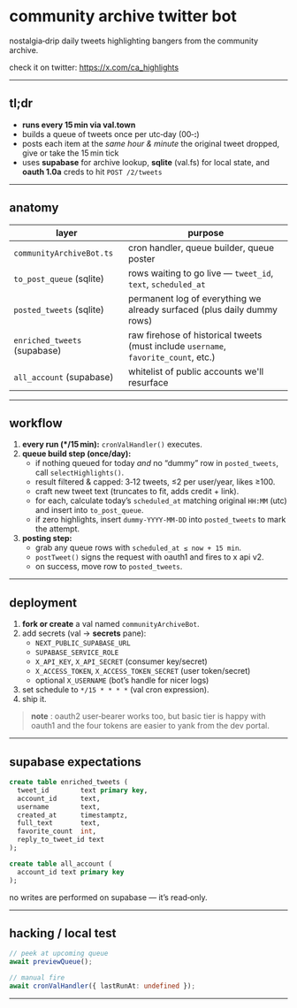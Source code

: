 # community archive twitter bot

nostalgia‑drip daily tweets highlighting bangers from the community archive.

check it on twitter: https://x.com/ca_highlights

---

## tl;dr

- **runs every 15 min via val.town**
- builds a queue of tweets once per utc‑day (00‑**:**)
- posts each item at the _same hour & minute_ the original tweet dropped, give or take the 15 min tick
- uses **supabase** for archive lookup, **sqlite** (val.fs) for local state, and **oauth 1.0a** creds to hit `POST /2/tweets`

---

## anatomy

| layer                        | purpose                                                                             |
| ---------------------------- | ----------------------------------------------------------------------------------- |
| `communityArchiveBot.ts`     | cron handler, queue builder, queue poster                                           |
| `to_post_queue` (sqlite)     | rows waiting to go live — `tweet_id`, `text`, `scheduled_at`                        |
| `posted_tweets` (sqlite)     | permanent log of everything we already surfaced (plus daily dummy rows)             |
| `enriched_tweets` (supabase) | raw firehose of historical tweets (must include `username`, `favorite_count`, etc.) |
| `all_account` (supabase)     | whitelist of public accounts we'll resurface                                        |

---

## workflow

1. **every run (\*/15 min):** `cronValHandler()` executes.
2. **queue build step (once/day):**
   - if nothing queued for today _and_ no “dummy” row in `posted_tweets`, call `selectHighlights()`.
   - result filtered & capped: 3‑12 tweets, ≤2 per user/year, likes ≥100.
   - craft new tweet text (truncates to fit, adds credit + link).
   - for each, calculate today’s `scheduled_at` matching original `HH:MM` (utc) and insert into `to_post_queue`.
   - if zero highlights, insert `dummy-YYYY-MM-DD` into `posted_tweets` to mark the attempt.
3. **posting step:**
   - grab any queue rows with `scheduled_at ≤ now + 15 min`.
   - `postTweet()` signs the request with oauth1 and fires to x api v2.
   - on success, move row to `posted_tweets`.

---

## deployment

1. **fork or create** a val named `communityArchiveBot`.
2. add secrets (val → **secrets** pane):
   - `NEXT_PUBLIC_SUPABASE_URL`
   - `SUPABASE_SERVICE_ROLE`
   - `X_API_KEY`, `X_API_SECRET` (consumer key/secret)
   - `X_ACCESS_TOKEN`, `X_ACCESS_TOKEN_SECRET` (user token/secret)
   - optional `X_USERNAME` (bot’s handle for nicer logs)
3. set schedule to `*/15 * * * *` (val cron expression).
4. ship it.

> **note** : oauth2 user‑bearer works too, but basic tier is happy with oauth1 and the four tokens are easier to yank from the dev portal.

---

## supabase expectations

```sql
create table enriched_tweets (
  tweet_id        text primary key,
  account_id      text,
  username        text,
  created_at      timestamptz,
  full_text       text,
  favorite_count  int,
  reply_to_tweet_id text
);

create table all_account (
  account_id text primary key
);
```

no writes are performed on supabase — it’s read‑only.

---

## hacking / local test

```ts
// peek at upcoming queue
await previewQueue();

// manual fire
await cronValHandler({ lastRunAt: undefined });
```

---
